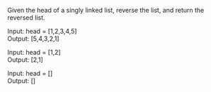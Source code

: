 Given the head of a singly linked list, reverse the list, and return the reversed list.

Input: head = [1,2,3,4,5]\
Output: [5,4,3,2,1]

Input: head = [1,2]\
Output: [2,1]

Input: head = []\
Output: []